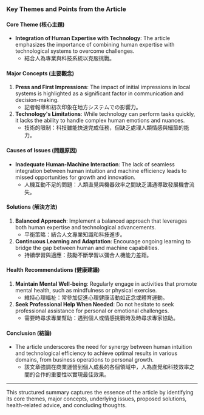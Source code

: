 ### Key Themes and Points from the Article

#### Core Theme (核心主題)
- **Integration of Human Expertise with Technology**: The article emphasizes the importance of combining human expertise with technological systems to overcome challenges.
  - 結合人為專業與科技系統以克服挑戰。

#### Major Concepts (主要觀念)
1. **Press and First Impressions**: The impact of initial impressions in local systems is highlighted as a significant factor in communication and decision-making.
   - 記者報導和初次印象在地方システムでの影響力。
2. **Technology's Limitations**: While technology can perform tasks quickly, it lacks the ability to handle complex human emotions and nuances.
    - 技術的限制：科技雖能快速完成任務，但缺乏處理人類情感與細節的能力。

#### Causes of Issues (問題原因)
- **Inadequate Human-Machine Interaction**: The lack of seamless integration between human intuition and machine efficiency leads to missed opportunities for growth and innovation.
  - 人機互動不足的問題：人類直覺與機器效率之間缺乏溝通導致發展機會流失。

#### Solutions (解決方法)
1. **Balanced Approach**: Implement a balanced approach that leverages both human expertise and technological advancements.
   - 平衡策略：結合人文專業知識和科技進步。
2. **Continuous Learning and Adaptation**: Encourage ongoing learning to bridge the gap between human and machine capabilities.
    - 持續學習與適應：鼓勵不斷學習以彌合人機能力差距。

#### Health Recommendations (健康建議)
1. **Maintain Mental Well-being**: Regularly engage in activities that promote mental health, such as mindfulness or physical exercise.
   - 維持心理福祉：常參加促進心理健康活動如正念或體育運動。
2. **Seek Professional Help When Needed**: Do not hesitate to seek professional assistance for personal or emotional challenges.
    - 需要時尋求專業幫助：遇到個人或情感挑戰時及時尋求專家協助。

#### Conclusion (結論)
- The article underscores the need for synergy between human intuition and technological efficiency to achieve optimal results in various domains, from business operations to personal growth.
  - 該文章強調在商業運營到個人成長的各個領域中，人為直覺和科技效率之間的合作的重要性以實現最佳效果。

---

This structured summary captures the essence of the article by identifying its core themes, major concepts, underlying issues, proposed solutions, health-related advice, and concluding thoughts.